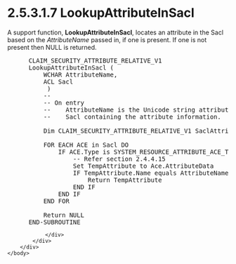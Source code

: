 <html dir="LTR" xmlns:mshelp="http://msdn.microsoft.com/mshelp" xmlns:ddue="http://ddue.schemas.microsoft.com/authoring/2003/5" xmlns:xlink="http://www.w3.org/1999/xlink" xmlns:tool="http://www.microsoft.com/tooltip">
    <head>
        <meta http-equiv="Content-Type" content="text/html; CHARSET=utf-8"></meta>
        <meta name="save" content="history"></meta>
        <title>2.5.3.1.7 LookupAttributeInSacl</title>
        <xml>
            <mshelp:toctitle title="2.5.3.1.7 LookupAttributeInSacl"></mshelp:toctitle>
            <mshelp:rltitle title="[MS-DTYP]: LookupAttributeInSacl"></mshelp:rltitle>
            <mshelp:keyword index="A" term="0fdefc54-3b74-4a2c-bc3e-089b56855637"></mshelp:keyword>
            <mshelp:attr name="DCSext.ContentType" value="open specification"></mshelp:attr>
            <mshelp:attr name="AssetID" value="0fdefc54-3b74-4a2c-bc3e-089b56855637"></mshelp:attr>
            <mshelp:attr name="TopicType" value="kbRef"></mshelp:attr>
            <mshelp:attr name="DCSext.Title" value="[MS-DTYP]: LookupAttributeInSacl" />
        </xml>
    </head>
    <body>
        <div id="header">
            <h1 class="heading">2.5.3.1.7 LookupAttributeInSacl</h1>
        </div>
        <div id="mainSection">
            <div id="mainBody">
                <div id="allHistory" class="saveHistory"></div>
                <div id="sectionSection0" class="section" name="collapseableSection">
                    

<p>A support function, <b>LookupAttributeInSacl</b>, locates an
attribute in the Sacl based on the <i>AttributeName</i> passed in, if one is
present. If one is not present then NULL is returned.</p>

<dl>
<dd>
<div><pre> CLAIM_SECURITY_ATTRIBUTE_RELATIVE_V1 
 LookupAttributeInSacl (
     WCHAR AttributeName,
     ACL Sacl
      )
     --
     -- On entry
     --    AttributeName is the Unicode string attribute.
     --    Sacl containing the attribute information.
  
     Dim CLAIM_SECURITY_ATTRIBUTE_RELATIVE_V1 SaclAttribute
  
     FOR EACH ACE in Sacl DO
         IF ACE.Type is SYSTEM_RESOURCE_ATTRIBUTE_ACE_TYPE THEN
             -- Refer section 2.4.4.15
             Set TempAttribute to Ace.AttributeData            
             IF TempAttribute.Name equals AttributeName THEN
                 Return TempAttribute
             END IF
         END IF
     END FOR
  
     Return NULL
 END-SUBROUTINE
</pre></div>
</dd></dl>


                </div>
            </div>
        </div>
    </body>
</html>